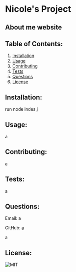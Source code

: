 # Nicole's Project


## About me website
            
## Table of Contents:
1. [Installation](#installation)
1. [Usage](#usage)
1. [Contributing](#contributing)
1. [Tests](#tests)
1. [Questions](#questions)
1. [License](#license)
            
## Installation:
run node indes.j
            
## Usage:
a
            
## Contributing:
a
            
## Tests:
a
    
## Questions:
Email: a


GitHub: 
[a](https://github.com/a)


a

## License:
  ![MIT](https://img.shields.io/badge/license-MIT-blue)
  
